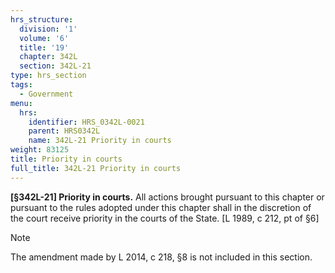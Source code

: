```yaml
---
hrs_structure:
  division: '1'
  volume: '6'
  title: '19'
  chapter: 342L
  section: 342L-21
type: hrs_section
tags:
  - Government
menu:
  hrs:
    identifier: HRS_0342L-0021
    parent: HRS0342L
    name: 342L-21 Priority in courts
weight: 83125
title: Priority in courts
full_title: 342L-21 Priority in courts
---
```

**[§342L-21] Priority in courts.** All actions brought pursuant to this chapter or pursuant to the rules adopted under this chapter shall in the discretion of the court receive priority in the courts of the State. [L 1989, c 212, pt of §6]

Note

The amendment made by L 2014, c 218, §8 is not included in this section.